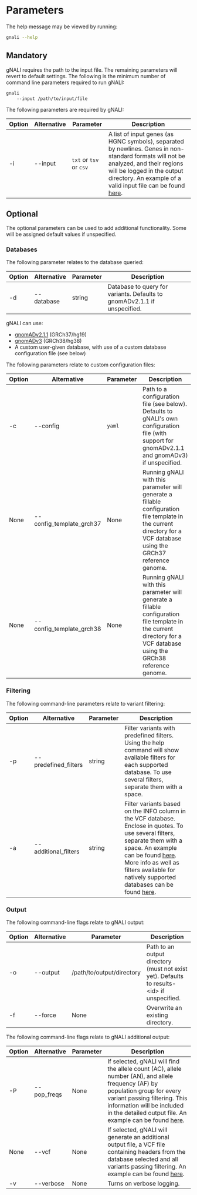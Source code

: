# Parameters #

The help message may be viewed by running:


```bash
gnali --help
```

## Mandatory ##

gNALI requires the path to the input file. The remaining parameters will revert to default settings. The following is the minimum number of command line parameters required to run gNALI:

```bash
gnali
    --input /path/to/input/file
```

The following parameters are required by gNALI:

| Option | Alternative | Parameter | Description |
|--------|-------------|-----------|-------------|
| -i | --input | `txt` or `tsv` or `csv` | A list of input genes (as HGNC symbols), separated by newlines. Genes in non-standard formats will not be analyzed, and their regions will be logged in the output directory. An example of a valid input file can be found [here](simple.md#input-data). |


## Optional ##

The optional parameters can be used to add additional functionality. Some will be assigned default values if unspecified.

### Databases ###

The following parameter relates to the database queried:

| Option | Alternative | Parameter | Description |
|--------|-------------|-----------|-------------|
| -d | --database | string | Database to query for variants. Defaults to gnomADv2.1.1 if unspecified. |

gNALI can use:

* [gnomADv2.1.1](https://gnomad.broadinstitute.org/downloads) (GRCh37/hg19)
* [gnomADv3](https://gnomad.broadinstitute.org/downloads) (GRCh38/hg38)
* A custom user-given database, with use of a custom database configuration file (see below)


The following parameters relate to custom configuration files:

| Option | Alternative | Parameter | Description |
|--------|-------------|-----------|-------------|
| -c | --config | `yaml` | Path to a configuration file (see below). Defaults to gNALI's own configuration file (with support for gnomADv2.1.1 and gnomADv3) if unspecified. |
| None | --config_template_grch37 | None | Running gNALI with this parameter will generate a fillable configuration file template in the current directory for a VCF database using the GRCh37 reference genome. |
| None | --config_template_grch38 | None | Running gNALI with this parameter will generate a fillable configuration file template in the current directory for a VCF database using the GRCh38 reference genome. |


### Filtering ###

The following command-line parameters relate to variant filtering:

| Option | Alternative | Parameter | Description |
|--------|-------------|-----------|-------------|
| -p | --predefined_filters | string | Filter variants with predefined filters. Using the help command will show available filters for each supported database. To use several filters, separate them with a space. |
| -a | --additional_filters | string | Filter variants based on the INFO column in the VCF database. Enclose in quotes. To use several filters, separate them with a space. An example can be found [here](advanced.md#running-gnali). More info as well as filters available for natively supported databases can be found [here](filtering.md#additional-filters). |
  
### Output ###

The following command-line flags relate to gNALI output:

| Option | Alternative | Parameter | Description |
|--------|-------------|-----------|-------------|
| -o | --output | /path/to/output/directory | Path to an output directory (must not exist yet). Defaults to results-<id\> if unspecified. |
| -f | --force | None | Overwrite an existing directory. |

The following command-line flags relate to gNALI additional output:

| Option | Alternative | Parameter | Description |
|--------|-------------|-----------|-------------|
| -P | --pop_freqs | None | If selected, gNALI will find the allele count (AC), allele number (AN), and allele frequency (AF) by population group for every variant passing filtering. This information will be included in the detailed output file. An example can be found [here](advanced.md#detailed-output).|
| None | --vcf | None | If selected, gNALI will generate an additional output file, a VCF file containing headers from the database selected and all variants passing filtering. An example can be found [here](advanced.md#vcf-output).|
| -v | --verbose | None | Turns on verbose logging. |

